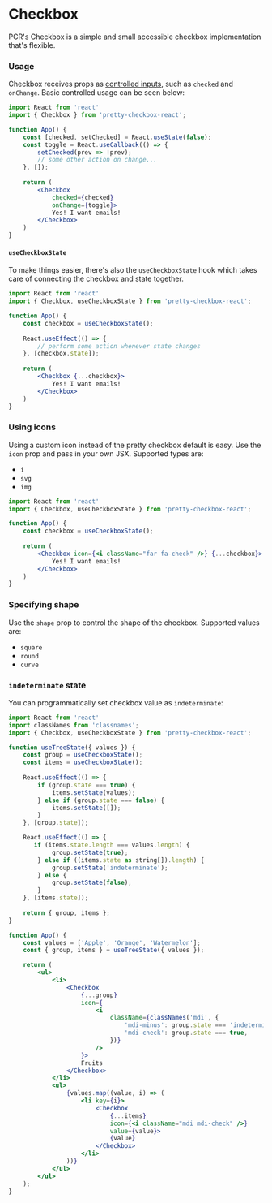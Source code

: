 # Checkbox

PCR's Checkbox is a simple and small accessible checkbox implementation that's flexible.

### Usage

Checkbox receives props as [controlled inputs](https://reactjs.org/docs/forms.html), such as `checked` and `onChange`. Basic controlled usage can be seen below:

```jsx
import React from 'react'
import { Checkbox } from 'pretty-checkbox-react';

function App() {
    const [checked, setChecked] = React.useState(false);
    const toggle = React.useCallback(() => {
        setChecked(prev => !prev);
        // some other action on change...
    }, []);
    
    return (
        <Checkbox
            checked={checked}
            onChange={toggle}>
            Yes! I want emails!
        </Checkbox>
    )
}
```

#### `useCheckboxState`

To make things easier, there's also the `useCheckboxState` hook which takes care of connecting the checkbox and state together.

```jsx
import React from 'react'
import { Checkbox, useCheckboxState } from 'pretty-checkbox-react';

function App() {
    const checkbox = useCheckboxState();
    
    React.useEffect(() => {
        // perform some action whenever state changes
    }, [checkbox.state]);
    
    return (
        <Checkbox {...checkbox}>
            Yes! I want emails!
        </Checkbox>
    )
}
```

### Using icons

Using a custom icon instead of the pretty checkbox default is easy. Use the `icon` prop and pass in your own JSX. Supported types are:

* `i`
* `svg`
* `img`

```jsx
import React from 'react'
import { Checkbox, useCheckboxState } from 'pretty-checkbox-react';

function App() {
    const checkbox = useCheckboxState();
    
    return (
        <Checkbox icon={<i className="far fa-check" />} {...checkbox}>
            Yes! I want emails!
        </Checkbox>
    )
}
```

### Specifying shape

Use the `shape` prop to control the shape of the checkbox. Supported values are:

* `square`
* `round`
* `curve`

### `indeterminate` state

You can programmatically set checkbox value as `indeterminate`:

```jsx
import React from 'react'
import classNames from 'classnames';
import { Checkbox, useCheckboxState } from 'pretty-checkbox-react';

function useTreeState({ values }) {
    const group = useCheckboxState();
    const items = useCheckboxState();
    
    React.useEffect(() => {
        if (group.state === true) {
            items.setState(values);
        } else if (group.state === false) {
            items.setState([]);
        }
    }, [group.state]);

    React.useEffect(() => {
       if (items.state.length === values.length) {
            group.setState(true);
        } else if ((items.state as string[]).length) {
            group.setState('indeterminate');
        } else {
            group.setState(false);
        }
    }, [items.state]);
    
    return { group, items };
}

function App() {
    const values = ['Apple', 'Orange', 'Watermelon'];
    const { group, items } = useTreeState({ values });

    return (
        <ul>
            <li>
                <Checkbox
                    {...group}
                    icon={
                        <i
                            className={classNames('mdi', {
                                'mdi-minus': group.state === 'indeterminate',
                                'mdi-check': group.state === true,
                            })}
                        />
                    }>
                    Fruits
                </Checkbox>
            </li>
            <ul>
                {values.map((value, i) => (
                    <li key={i}>
                        <Checkbox
                            {...items}
                            icon={<i className="mdi mdi-check" />}
                            value={value}>
                            {value}
                        </Checkbox>
                    </li>
                ))}
            </ul>
        </ul>
    );
}
```



